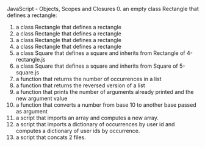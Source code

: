 JavaScript - Objects, Scopes and Closures 
0.  an empty class Rectangle that defines a rectangle:
1. a class Rectangle that defines a rectangle
2. a class Rectangle that defines a rectangle
3. a class Rectangle that defines a rectangle
4. a class Rectangle that defines a rectangle
5. a class Square that defines a square and inherits from Rectangle of 4-rectangle.js
6. a class Square that defines a square and inherits from Square of 5-square.js
7. a function that returns the number of occurrences in a list
8. a function that returns the reversed version of a list
9. a function that prints the number of arguments already printed and the new argument value
10.  a function that converts a number from base 10 to another base passed as argument
11. a script that imports an array and computes a new array.
12.  a script that imports a dictionary of occurrences by user id and computes a dictionary of user ids by occurrence.
13. a script that concats 2 files.
